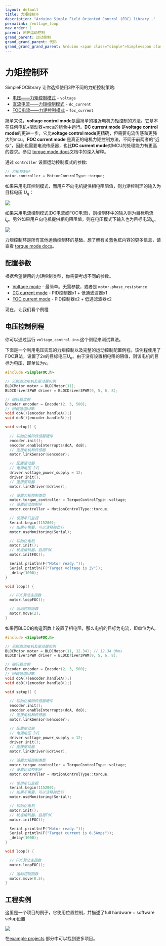 ```yaml
---
layout: default
title: 力矩控制环
description: "Arduino Simple Field Oriented Control (FOC) library ."
permalink: /voltage_loop
nav_order: 1
parent: 闭环运动控制
grand_parent: 运动控制
grand_grand_parent: 代码
grand_grand_grand_parent: Arduino <span class="simple">Simple<span class="foc">FOC</span>library</span>
---
```


# 力矩控制环

<span class="simple">Simple<span class="foc">FOC</span>library</span> 让你选择使用3种不同的力矩控制策略:

- [电压——力矩控制模式](voltage_torque_mode) - `voltage`
- [直流电流——力矩控制模式](dc_current_torque_mode) - `dc_current`
- [FOC电流——力矩控制模式](foc_current_torque_mode) - `foc_current`

简单来说，**voltage control mode**是最简单的接近电机力矩控制的方法。它基本在任何电机+驱动器+mcu的组合中运行。**DC current mode** 是**voltage control mode**的更进一步，它比**voltage control mode**更精确，但需要电流传感和更强大的mcu。**FOC current mode** 是真正的电机力矩控制方法，不同于前两者的“近似”，因此也需要电流传感器，也比**DC current mode**对MCU的处理能力有更高的要求。参见 [torque mode docs](torque_mode)文档中的深入解释。

通过 `controller` 设置运动控制模式的参数:

```cpp
// 力矩控制环
motor.controller = MotionControlType::torque;
```

如果采用电压控制模式，而用户不向电机提供相电阻阻值，则力矩控制环的输入为目标电压 <i>U<sub>q</sub></i>：

<a name="foc_image"></a><img src="extras/Images/torque_loop_v.png">

如果采用电流控制模式(DC电流或FOC电流)，则控制环中的输入则为目标电流<i>i<sub>q</sub></i>。另外如果用户向电机提供相电阻阻值，则在电压模式下输入也为目标电流<i>i<sub>q</sub></i>。

<a name="foc_image"></a><img src="extras/Images/torque_loop_i.png">

力矩控制环是所有其他运动控制环的基础。想了解有关蓝色框内容的更多信息，请查看 [torque mode docs](torque_mode)。

## 配置参数
根据希望使用的力矩控制类型，你需要考虑不同的参数。
- [Voltage mode](voltage_mode)  - 最简单。无需参数，或者是 `motor.phase_resistance`
- [DC current mode](dc_current_torque_mode) - PID控制器x1 + 低通滤波器x1
- [FOC current mode](foc_current_torque_mode) - PID控制器x2 + 低通滤波器x2

现在，让我们看个例程

## 电压控制例程
你可以通过运行 `voltage_control.ino`.这个例程来测试算法。

下面是一个利用电压实现的力矩控制以及完整的运动控制配置例程。该例程使用了FOC算法，设置了2v的目标电压U<sub>q</sub>。由于没有设置相电阻的阻值，则该电机的目标为电压，即单位为v。

```cpp
#include <SimpleFOC.h>

// 无刷直流电机及驱动器实例
BLDCMotor motor = BLDCMotor(11);
BLDCDriver3PWM driver = BLDCDriver3PWM(9, 5, 6, 8);

// 编码器实例
Encoder encoder = Encoder(2, 3, 500);
// 回调通道A和B
void doA(){encoder.handleA();}
void doB(){encoder.handleB();}

void setup() { 
  
  // 初始化编码传感器硬件
  encoder.init();
  encoder.enableInterrupts(doA, doB); 
  // 连接电机和传感器
  motor.linkSensor(&encoder);

  // 配置驱动器
  // 电源电压 [V]
  driver.voltage_power_supply = 12;
  driver.init();
  // 连接驱动器
  motor.linkDriver(&driver);

  // 设置力矩控制类型
  motor.torque_controller = TorqueControlType::voltage;
  // 设置运动控制环
  motor.controller = MotionControlType::torque;

  // 使用串口监视
  Serial.begin(115200);
  // 如果不需要，可以注释掉此行
  motor.useMonitoring(Serial);

  // 初始化电机
  motor.init();
  // 校准编码器，启用FOC
  motor.initFOC();

  Serial.println(F("Motor ready."));
  Serial.println(F("Target voltage is 2V"));
  _delay(1000);
}

void loop() {

  // FOC算法主函数
  motor.loopFOC();

  // 运动控制函数
  motor.move(2);
}
```

如果再BLDC的构造函数上设置了相电阻，那么电机的目标为电流，即单位为A。

```cpp
#include <SimpleFOC.h>

// 无刷直流电机及驱动器实例
BLDCMotor motor = BLDCMotor(11, 12.34); // 12.34 Ohms
BLDCDriver3PWM driver = BLDCDriver3PWM(9, 5, 6, 8);

// 编码器实例
Encoder encoder = Encoder(2, 3, 500);
// 回调通道A和B
void doA(){encoder.handleA();}
void doB(){encoder.handleB();}

void setup() { 
  
  // 初始化编码传感器硬件
  encoder.init();
  encoder.enableInterrupts(doA, doB); 
  // 连接电机和传感器
  motor.linkSensor(&encoder);

  // 配置驱动器
  // 电源电压 [V]
  driver.voltage_power_supply = 12;
  driver.init();
  // 连接驱动器
  motor.linkDriver(&driver);

  // 设置力矩控制类型
  motor.torque_controller = TorqueControlType::voltage;
  // 设置运动控制环
  motor.controller = MotionControlType::torque;

  // 使用串口监视
  Serial.begin(115200);
  // 如果不需要，可以注释掉此行
  motor.useMonitoring(Serial);

  // 初始化电机
  motor.init();
  // 校准编码器，启用FOC
  motor.initFOC();

  Serial.println(F("Motor ready."));
  Serial.println(F("Target current is 0.5Amps"));
  _delay(1000);
}

void loop() {

  // FOC算法主函数
  motor.loopFOC();

  // 运动控制函数
  motor.move(0.5);
}
```

## 工程实例
这里是一个项目的例子，它使用位置控制，并描述了full hardware + software setup设置

<div class="image_icon width30">
    <a href="simplefoc_pendulum">
        <img src="extras/Images/foc_pendulum.jpg" >
        <i class="fa fa-external-link-square fa-2x"></i>
    </a>
</div>

在[example projects](example_projects) 部分中可以找到更多项目。